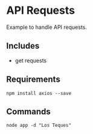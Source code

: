 # API Requests
Example to handle API requests.

## Includes
- get requests

## Requirements

```
npm install axios --save
```

## Commands

```
node app -d "Los Teques"
```